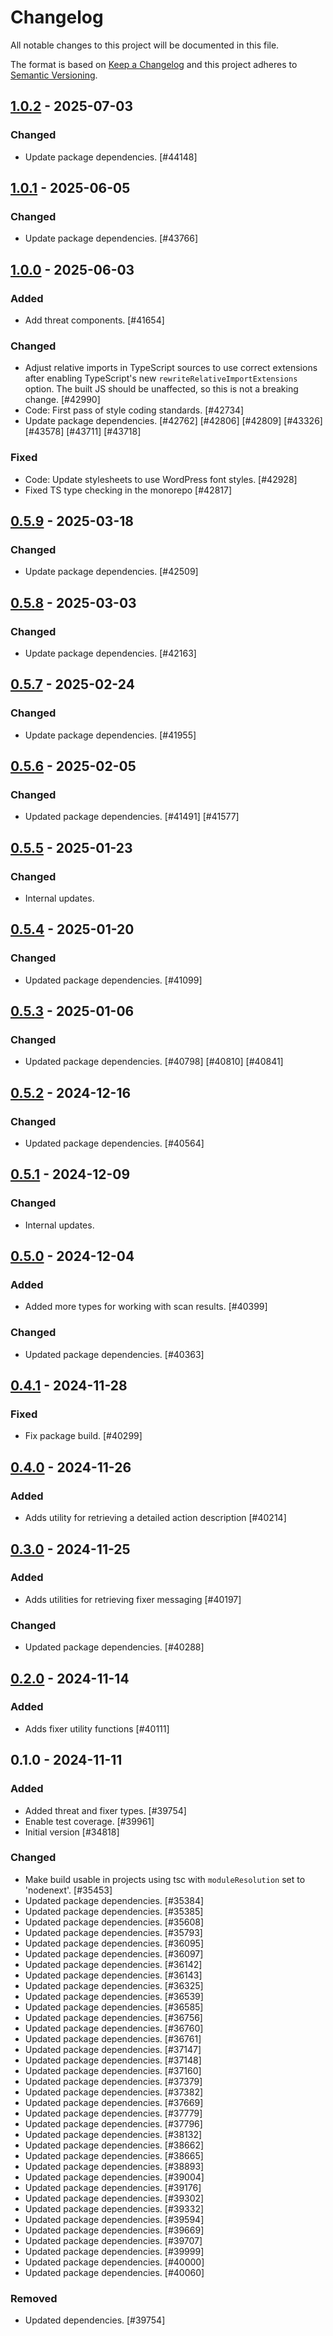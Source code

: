 # Changelog

All notable changes to this project will be documented in this file.

The format is based on [Keep a Changelog](https://keepachangelog.com/en/1.0.0/)
and this project adheres to [Semantic Versioning](https://semver.org/spec/v2.0.0.html).

## [1.0.2] - 2025-07-03
### Changed
- Update package dependencies. [#44148]

## [1.0.1] - 2025-06-05
### Changed
- Update package dependencies. [#43766]

## [1.0.0] - 2025-06-03
### Added
- Add threat components. [#41654]

### Changed
- Adjust relative imports in TypeScript sources to use correct extensions after enabling TypeScript's new `rewriteRelativeImportExtensions` option. The built JS should be unaffected, so this is not a breaking change. [#42990]
- Code: First pass of style coding standards. [#42734]
- Update package dependencies. [#42762] [#42806] [#42809] [#43326] [#43578] [#43711] [#43718]

### Fixed
- Code: Update stylesheets to use WordPress font styles. [#42928]
- Fixed TS type checking in the monorepo [#42817]

## [0.5.9] - 2025-03-18
### Changed
- Update package dependencies. [#42509]

## [0.5.8] - 2025-03-03
### Changed
- Update package dependencies. [#42163]

## [0.5.7] - 2025-02-24
### Changed
- Update package dependencies. [#41955]

## [0.5.6] - 2025-02-05
### Changed
- Updated package dependencies. [#41491] [#41577]

## [0.5.5] - 2025-01-23
### Changed
- Internal updates.

## [0.5.4] - 2025-01-20
### Changed
- Updated package dependencies. [#41099]

## [0.5.3] - 2025-01-06
### Changed
- Updated package dependencies. [#40798] [#40810] [#40841]

## [0.5.2] - 2024-12-16
### Changed
- Updated package dependencies. [#40564]

## [0.5.1] - 2024-12-09
### Changed
- Internal updates.

## [0.5.0] - 2024-12-04
### Added
- Added more types for working with scan results. [#40399]

### Changed
- Updated package dependencies. [#40363]

## [0.4.1] - 2024-11-28
### Fixed
- Fix package build. [#40299]

## [0.4.0] - 2024-11-26
### Added
- Adds utility for retrieving a detailed action description [#40214]

## [0.3.0] - 2024-11-25
### Added
- Adds utilities for retrieving fixer messaging [#40197]

### Changed
- Updated package dependencies. [#40288]

## [0.2.0] - 2024-11-14
### Added
- Adds fixer utility functions [#40111]

## 0.1.0 - 2024-11-11
### Added
- Added threat and fixer types. [#39754]
- Enable test coverage. [#39961]
- Initial version [#34818]

### Changed
- Make build usable in projects using tsc with `moduleResolution` set to 'nodenext'. [#35453]
- Updated package dependencies. [#35384]
- Updated package dependencies. [#35385]
- Updated package dependencies. [#35608]
- Updated package dependencies. [#35793]
- Updated package dependencies. [#36095]
- Updated package dependencies. [#36097]
- Updated package dependencies. [#36142]
- Updated package dependencies. [#36143]
- Updated package dependencies. [#36325]
- Updated package dependencies. [#36539]
- Updated package dependencies. [#36585]
- Updated package dependencies. [#36756]
- Updated package dependencies. [#36760]
- Updated package dependencies. [#36761]
- Updated package dependencies. [#37147]
- Updated package dependencies. [#37148]
- Updated package dependencies. [#37160]
- Updated package dependencies. [#37379]
- Updated package dependencies. [#37382]
- Updated package dependencies. [#37669]
- Updated package dependencies. [#37779]
- Updated package dependencies. [#37796]
- Updated package dependencies. [#38132]
- Updated package dependencies. [#38662]
- Updated package dependencies. [#38665]
- Updated package dependencies. [#38893]
- Updated package dependencies. [#39004]
- Updated package dependencies. [#39176]
- Updated package dependencies. [#39302]
- Updated package dependencies. [#39332]
- Updated package dependencies. [#39594]
- Updated package dependencies. [#39669]
- Updated package dependencies. [#39707]
- Updated package dependencies. [#39999]
- Updated package dependencies. [#40000]
- Updated package dependencies. [#40060]

### Removed
- Updated dependencies. [#39754]

[1.0.2]: https://github.com/Automattic/jetpack-scan/compare/v1.0.1...v1.0.2
[1.0.1]: https://github.com/Automattic/jetpack-scan/compare/v1.0.0...v1.0.1
[1.0.0]: https://github.com/Automattic/jetpack-scan/compare/v0.5.9...v1.0.0
[0.5.9]: https://github.com/Automattic/jetpack-scan/compare/v0.5.8...v0.5.9
[0.5.8]: https://github.com/Automattic/jetpack-scan/compare/v0.5.7...v0.5.8
[0.5.7]: https://github.com/Automattic/jetpack-scan/compare/v0.5.6...v0.5.7
[0.5.6]: https://github.com/Automattic/jetpack-scan/compare/v0.5.5...v0.5.6
[0.5.5]: https://github.com/Automattic/jetpack-scan/compare/v0.5.4...v0.5.5
[0.5.4]: https://github.com/Automattic/jetpack-scan/compare/v0.5.3...v0.5.4
[0.5.3]: https://github.com/Automattic/jetpack-scan/compare/v0.5.2...v0.5.3
[0.5.2]: https://github.com/Automattic/jetpack-scan/compare/v0.5.1...v0.5.2
[0.5.1]: https://github.com/Automattic/jetpack-scan/compare/v0.5.0...v0.5.1
[0.5.0]: https://github.com/Automattic/jetpack-scan/compare/v0.4.1...v0.5.0
[0.4.1]: https://github.com/Automattic/jetpack-scan/compare/v0.4.0...v0.4.1
[0.4.0]: https://github.com/Automattic/jetpack-scan/compare/v0.3.0...v0.4.0
[0.3.0]: https://github.com/Automattic/jetpack-scan/compare/v0.2.0...v0.3.0
[0.2.0]: https://github.com/Automattic/jetpack-scan/compare/v0.1.0...v0.2.0
